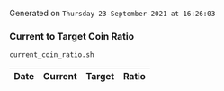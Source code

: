 Generated on `Thursday 23-September-2021 at 16:26:03`

### Current to Target Coin Ratio
`current_coin_ratio.sh`

Date|Current|Target|Ratio
---|---|---|---
